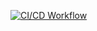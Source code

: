[![CI/CD Workflow](https://github.com/Jorge382/cloud-resources/actions/workflows/prueba.yml/badge.svg?branch=develop)](https://github.com/Jorge382/cloud-resources/actions/workflows/prueba.yml)
